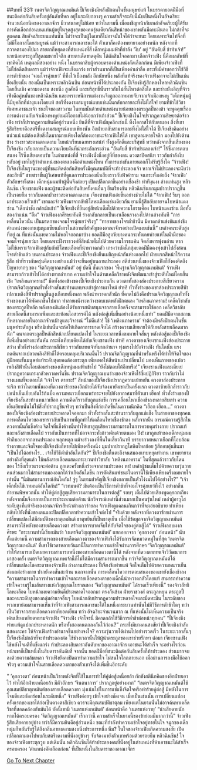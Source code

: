 ##บทที่ 331: เนตรจิตวิญญาณเหมันต์
ปี้เจียงชิงมีพลังฝึกตนในขั้นมนุษย์แท้ ในบรรดายอดฝีมือที่ชนะติดต่อกันสิบครั้งอยู่อันดับที่หก อยู่ในระดับกลางๆ
ความสำเร็จระดับนี้นับเป็นหนึ่งในอัจฉริยะจำนวนน้อยนิดของอาณาจักร มีวาสนาอยู่ไม่น้อย
ทว่าในยามนี้ เมื่อเผชิญหน้ากับเหล่าอัจฉริยะผู้ได้รับการคัดเลือกก่อนบนแท่นผู้อยู่ในจุดสูงสุดของคนรุ่นเดียวกันสีหน้าของเขาพลันมืดทะมึนลง ไม่กล้าที่จะดูแคลน
สิบอัจฉริยะบนแท่นนั้น ไม่ว่าจะเป็นผู้ใดเขาก็ไม่อาจมั่นใจได้ว่าจะชนะ โดยเฉพาะจินไท่จื่อที่ไม่มีโอกาสโดยสมบูรณ์
แม้ว่าจะสามารถเอาชนะได้ ตัวเขาก็คงต้องพยายามอย่างหนัก
หลังจากที่กวาดตามองไปมา สายตาก็หยุดลงที่ตำแหน่งที่สี่ เด็กหนุ่มผมฟ้าที่กำลัง ‘งีบ’ อยู่
“อันดับสี่ ข้าท้าเจ้า!”
นายน้อยตระกูลปี้สูดลมหายใจลึก สายตาเด็ดขาดดุดัน ได้ตัดสินใจออกมา
เลือกจ้าวเฟิง นี่คือผลลัพธ์ที่เขาคิดได้
เหตุผลมีสองอย่าง
หนึ่ง ในบรรดาสิบผู้ครอบครองตำแหน่งคัดเลือกก่อน มีเพียงจ้าวเฟิงที่ไม่ใช่อดีตสิบดารา
แม้ว่าจ้าวเฟิงจะแข็งแกร่ง ทว่าส่วนมากก็เป็นเพียงคำเล่าลือ กระทั่งมีคำบอกว่าใช้วิธีการต่ำช้าของ ‘จอมโจรฉุ่ยเยว่’ ที่ทิ้งไว้เบื้องหลัง
อีกนัยหนึ่ง พลังที่แท้จริงของจ้าวเฟิงอาจจะไม่เป็นเช่นชื่อเสียงนั้น
สองนั้นเป็นเพราะหลิวฉินซิน
ก่อนหน้าที่ได้ประลองกัน ปี้เจียงชิงรู้สึกหลงใหลหลิวฉินซินโดยสิ้นเชิง ความงดงาม สงบนิ่ง สูงศักดิ์ และบริสุทธิ์นั้นราวกับไม่สั่นไหวต่อสิ่งใด
และช่างบังเอิญที่จ้าวเฟิงคือคู่หมั้นของหลิวฉินซิน และเพราะหนีการแต่งงานจึงถูกออกหมายจับจากเจ้าเมืองหงหู
“เด็กหนุ่มผู้นี้มีบุคลิกที่น่างุนงงโดยแท้ สตรีที่งดงามสมบูรณ์แบบเช่นนั้นกลับกลายละทิ้งไม่ใส่ใจ! ยามที่ข้าใช้วิชาพิเศษเอาชนะเจ้า ชนะใจของสาวงาม ในยามนั้นด้วยตำแหน่งนายน้อยของตระกูลปี้ของข้า จะพูดคุยเรื่องการแต่งงานกับเจ้าเมืองหงหูย่อมมีโอกาสไม่น้อยกว่าเก้าส่วน”
ปี้เจียงชิงในใจปรากฏความริษยาต่อจ้าวเฟิง ทว่าก็ปรากฏความยินดีอยู่ส่วนหนึ่ง
ยินดีที่จ้าวเฟิงมีบุคลิกเช่นนี้ ทิ้งโอกาสให้กับตนเอง สิ่งที่เขารู้สึกริษยาคือสตรีที่งดงามสมบูรณ์แบบเพียงนั้น อีกฝ่ายกลับสามารถละทิ้งไม่ใส่ใจได้
ปี้เจียงชิงคิดอย่างแน่วแน่ แม้ต้องเสียสิ่งใดมากมายเพียงใดก็ต้องเอาชนะจ้าวเฟิงให้ได้
เขาสูดลมหายใจลึก มองไปยังด้านข้าง ร่างขาวสะอาดตางดงาม ใบหน้าเรียบเฉยทรงเสน่ห์ ทั้งสูงศักดิ์และบริสุทธิ์
ทว่าหลังจากสิ้นเสียงของปี้เจียงชิง กลับกลายเป็นความเงียบงันที่น่ากระอักกระอ่วน
“อันดับสี่ ข้าท้าประลองเจ้า!”
ไร้ซึ่งการตอบสนอง ไร้ซึ่งเสียงตอบรับ
ในตำแหน่งที่สี่ จ้าวเฟิงนั่งนิ่งอยู่ที่ที่ของตน ดวงตาปิดสนิท ราวกับกำลังงีบหลับอยู่
เขาไม่รู้ว่าตำแหน่งของตนเองคือตำแหน่งไหน ทั้งการแข่งขันภายนอกก็ไม่รับรู้สิ่งใด
“จ้าวเฟิง! ปี้เจียงชิงในฐานะของผู้ที่ชนะติดต่อกันสิบครั้งมีคุณสมบัติที่จะท้าประลองเจ้า หากเจ้าไม่ประลองจะนับว่าสละสิทธิ์”
ชายชราขั้นผู้วิเศษแท้ที่ดูแลการประลองน้ำเสียงราวกับฟ้าคำราม
จนกระทั่งเอ่ยถึง ‘จ้าวเฟิง’ ตัวอักษรทั้งสอง เด็กหนุ่มผมฟ้าผู้นั้นจึงค่อยๆ เปิดเปลือกตาขึ้นอย่างเชื่องช้า ท่าทีงุนงง
ล่างแท่นสูง
หลิวฉินซิน เจียงซานเฟิง และผู้ชนะติดต่อกันสิบครั้งคนอื่นๆ ยืนเรียงกัน
หลิวฉินซินยกมุมปากปรากฏขึ้นเป็นรอยยิ้ม ราวกับดอกบัวขาวสะอาดตางดงาม
เจียงซานเฟิงเอ่ยขึ้นอย่างช่วยไม่ได้ “จ้าวเฟิง! รีบๆ ออกมาประลองเร็วเข้า”
เขาและจ้าวเฟิงมาจากลัทธิโลหะเลือดเช่นเดียวกัน ยามนี้รู้สึกอับอายจนใบหน้าแดงซ่าน
“เด็กน่าชัง กล้าเมินข้า!”
ปี้เจียงชิงที่ยืนอยู่สีหน้าเต็มไปด้วยความโกรธเคือง ใบหน้าแดงซ่าน มือทั้งสองกำแน่น
“อืม”
จ้าวเฟิงผงกศีรษะทันที ร่างกลับกลายเป็นเงาเลือนรางลงไปด้านล่างทันที
“การเคลื่อนไหวนั่น เป็นมรดกของจอมโจรฉุ่ยเยว่จริงๆ”
“ทายาทของโจรต่ำช้านั่น มิคาดกล้าแข่งขันแย่งชิงตำแหน่งของงานชุมนุมเซียนมังกรในสถานที่สำคัญของอาณาจักรอย่างเปิดเผยเช่นนี้”
เหล่าคนระดับสูงที่อยู่ ณ ที่แห่งนั้นเผยความไม่พอใจออกมาบ้าง
ยอดฝีมือสูงวัยบางคนกระทั่งเคยพ่ายแพ้ในน้ำมือของจอมโจรฉุ่ยเยว่มา
โดยเฉพาะฝั่งราชวงศ์ที่สีหน้าเต็มไปด้วยความโกรธแค้น จิตสังหารพุ่งพล่าน
หากไม่ใช่เพราะจ้าวเฟิงอยู่กับลัทธิโลหะเลือดที่น่าหวาดกลัว เกรงว่าบัดนี้กลุ่มยอดฝีมือคงพุ่งเข้าไปสั่งสอนโจรต่ำช้าแล้ว
บนลานประลอง
จ้าวเฟิงและปี้เจียงชิงยืนเผชิญหน้ากันห่างออกไป
ฝ่ายแรกสีหน้าไร้ความรู้สึก ท่าทีราวกับครุ่นคิดบางอย่าง
แม้ว่าจะยืนอยู่บนลานประลอง สติส่วนหนึ่งของจ้าวเฟิงก็ยังคงคิดถึงปัญหายากๆ ของ ‘จิตวิญญาณเหมันต์’ อยู่
บัดนี้ ชั้นแรกของ ‘พื้นฐานจิตวิญญาณเหมันต์’ จ้าวเฟิงสามารถก้าวเข้าไปได้อย่างยากลำบาก ความเข้าใจในด้านเคล็ดวิชาพลังจิตพัฒนาเข้าสู่ระดับใหม่โดยสิ้นเชิง
“เพลิงนภาคราม!”
มือทั้งสองข้างของปี้เจียงชิงประกบกัน ดวงตาทั้งสองส่องประกายสีเขียวคราม ปราณจิตวิญญาณทั่วทั้งร่างสั่นสะท้านแทบจะเข้าสู่การเผาไหม้
ย่าห์!
ทั่วทั้งร่างของเขาส่องประกายสีฟ้า เปลวเพลิงสีฟ้าปรากฏขึ้นสูงเกือบหนึ่งหลา พลังน่าหวาดกลัวนัก
ที่คาดไม่ถึงคือปราณจิตวิญญาณทั่วทั้งร่างของเขาได้พัฒนาขึ้นไปมาก ทำลายผนังระหว่างขอบเขตพลังฝึกตนลง
“เพลิงนภาคราม! เคล็ดวิชาลับของตระกูลปี้หลัก พลังของมันต้องได้รับการสนับสนุนจากสายเลือดจึงจะสามารถใช้ออก เคล็ดวิชาลับสายเลือดนี้สามารถเพิ่มและสะท้อนไอสวรรค์ได้ พลังต่อสู้เพิ่มขึ้นอย่างน้อยหนึ่งเท่า”
ยอดฝีมือจากสถานที่หลากหลายในอาณาจักรเฝ้าดูและวิจารณ์
“ไม่ดีแล้ว! ใช้ ‘เพลิงนภาคราม’ จำต้องมีพลังฝึกตนในขั้นมนุษย์ระดับสูง หรือมิเช่นนั้นจะก่อให้เกิดอาการบาดเจ็บได้ สร้างความเสียหายให้กับพลังสายเลือดมากนัก”
คนจากตระกูลปี้หลักสีหน้าเปลี่ยนแปลงไป
ในระยะเวลาหนึ่งลมหายใจสั้นๆ พลังต่อสู้ของปี้เจียงชิงก็เพิ่มขึ้นอย่างกะทันหัน กระทั่งเทียบเคียงได้กับเจียงซานเฟิง
ย่าห์!
ดวงตาของเจียงซานเฟิงส่องประกายสว่าง ทั่วทั้งร่างส่องประกายสีเขียว ราวกับเทพเจ้าที่มากอำนาจ พุ่งตรงไปยังจ้าวเฟิง
ทันใดนั้น แรงกดดันจากเปลวเพลิงสีฟ้าก็ได้ครอบคลุมบริเวณนั้นไว้ ปราณจิตวิญญาณที่น่าพรั่นพรึงได้ทำให้จิตใจของผู้ฝึกตนขั้นมนุษย์แท้ระดับสุดยอดต้องกระตุก เพียงพอให้สีหน้าแปรเปลี่ยนไป
มองเห็นภาพของเปลวเพลิงสีฟ้านั้นโอบล้อมร่างของเด็กหนุ่มผมฟ้าเข้าไป
“ยังไม่ตอบโต้อีกหรือ!”
เจียงซานเฟิงและเตี๋ยเย่ปรากฏความเกรงกลัวหวาดหวั่นขึ้น
ปราณจิตวิญญาณบนร่างของจ้าวเฟิงไร้ซึ่งปฏิกิริยา ราวกับว่าไม่วางแผนที่จะตอบโต้
“เจ้าโจร ตายซะ!”
สีหน้าของปี้เจียงชิงปรากฏความเย้ยหยัน ดวงตาส่องประกายระริก
ทว่าในยามนั้นเองที่ดวงตาซ้ายของอีกฝ่ายได้จับจ้องมายังเขาเป็นครั้งแรก
ดวงตาซ้ายลึกล้ำราวกับบ่อน้ำเย็นเยียบอันไร้ก้นบึ้ง ความหนาวเยือกแพร่กระจายไปยังอากาศมาที่ตัวเขา
เฮือก!
ทั่วทั้งร่างของปี้เจียงชิงสั่นสะท้านหนาวเยือก ความคิดก็ราวกับถูกแช่แข็ง การเคลื่อนไหวเชื่องช้าลงหลายสิบเท่า
ความเย็นเยียบนั้นไม่ใช่สิ่งที่ปรากฏขึ้นจริงๆ ทว่าเป็นสิ่งที่ก่อเกิดขึ้นในความนึกคิด
“เฮือก เฮือก...”
ดวงตาของปี้เจียงชิงส่องประกายประหลาดใจออกมา ทั่วทั้งร่างสั่นสะท้านราวกับถูกแช่แข็ง
ในสายตาของทุกคน การเคลื่อนไหวของเขาราวกับเป็นภาพที่ถูกทำให้เคลื่อนไหวเชื่องช้าลง
หลังจากนั้น อารมณ์ความรู้สึกในดวงตานั้นก็แข็งค้าง
จิตใจที่แข็งค้างนั้นทำให้เขาสูญเสียความสามารถในการควบคุมร่างกาย ปราณแท้ และพลังสายเลือดไป ราวกับเป็นทารกที่ไม่อาจกระทั่งก้าวเดินด้วยตนเอง
ปึง!
เขาถูกเท้าของเด็กหนุ่มผมฟ้าถีบออกจากลานประลอง
พลุกพลุก
แม้จะร่วงลงที่พื้นในเสี้ยววินาที บรรยากาศหนาวเยือกที่โอบล้อมร่างกายและจิตใจของปี้เจียงชิงก็หายไปเพียงครึ่งหนึ่ง มุมปากปรากฏโลหิตไหลย้อย รู้สึกอบอุ่นขึ้นมา
“เป็นไปได้อย่างไร... เจ้าใช้วิธีต่ำช้าอันใดกัน?”
ปี้เจียงชิงตื่นตะลึงจนสมองแทบหยุดทำงาน
เขาพยายามอย่างถึงที่สุดแล้ว ใช้พลังสายเลือดแสดงกระบวนท่าวิชาลับ ‘เพลิงนภาคราม’ ในที่สุดแล้วราวกับโดนของ ไร้ซึ่งเรี่ยวแรงจะต่อต้าน ถูกเตะครั้งหนึ่งร่วงจากลานประลอง
หา!
เหล่าผู้ชมเต็มไปด้วยความวุ่นวาย คนส่วนมากไม่สามารถมองออกได้ว่าเกิดอันใดขึ้น
การตัดสินแพ้ชนะในครานี้ใช้เพียงเพียงครึ่งลมหายใจเท่านั้น
“นี่มันสถานการณ์อันใดกัน! จู่ๆ ในยามสำคัญปี้เจียงชิงกลายเป็นตัวโง่งมไปได้อย่างไร?”
“เจ้าเด็กนั่นใช้เวทมนต์อันใดกัน!”
“เวทมนต์? มันต้องเป็นวิธีการต่ำช้าที่จอมโจรฉุ่ยเยว่ทิ้งไว้ อย่างกลิ่นกำยานพิษพวกนั้น ทำให้คู่ต่อสู้สูญเสียความสามารถในการต่อสู้”
รอบๆ เต็มไปด้วยเสียงพูดคุยถกเถียง หลังจากนั้นจึงกลายเป็นการประณามต่อต้าน
นักวิจารณ์เหล่านี้ส่วนมากเป็นคนรุ่นใหม่ เหล่าผู้อาวุโสระดับสูงที่แท้จริงของอาณาจักรสีหน้าต่างเลวร้ายลง
จ้าวเฟิงดูแคลนเกินกว่าที่จะเอ่ยอธิบาย ทำเพียงกลับไปยังที่นั่งของตนและปิดเปลือกตาทำความเข้าใจต่อไป
“จริงด้วย หลังจากที่ดวงตาซ้ายผ่านการเปลี่ยนแปลงได้มีสมบัติของธาตุเหมันต์ ธาตุหยินที่เป็นธาตุเย็น เมื่อใช้ข้อมูลจากจิตวิญญาณเหมันต์สามารถใช้พลังของสายเลือดดวงตา สร้างอาการบาดเจ็บให้กับจิตใจของคู่ต่อสู้ได้”
จ้าวเฟิงลอบผงกศีรษะ
“กระบวนท่านี้เรียกมันว่า ‘เนตรจิตวิญญาณเหมันต์’ แยกออกจาก ‘คุกลวงตา’ ก่อนหน้า”
นับตั้งแต่ยามนี้ ความสามารถของสายเลือดดวงตาของจ้าวเฟิงจึงได้รับการจัดหมวดหมู่ในที่สุด
‘เนตรจิตวิญญาณเหมันต์’ ที่เขาใช้เวลาหลายวันมานี้ในการทำความเข้าใจผ่านการศึกษา ‘จิตวิญญาณเหมันต์’ ทำให้สามารถเปิดเผยความสามารถหนึ่งของสายเลือดดวงตานี้ได้
หลังจากที่ดวงตาเทพเจ้าวิวัฒนาการมาสองครั้ง เนตรจิตวิญญาณเทพเจ้านี้ก็ไม่ได้มีความสามารถมากขึ้น
ทว่าจิตวิญญาณเหมันต์ได้เปลี่ยนแปลงโชคชะตาของจ้าวเฟิง
ล่างลานประลอง
ปี้เจียงชิงพ่ายแพ้ จิตใจเต็มไปด้วยความหนาวเย็น ส่งผลต่อร่างกาย ปากยังคงสั่นสะท้าน
นอกจากนั้น การเคลื่อนไหวการตอบสนองของเขายังเชื่องช้าลง
“ความสามารถในการทำความเข้าใจและสายเลือดดวงตาของเด็กนี่น่าหวาดกลัวโดยแท้ สามารถทำความเข้าใจความรู้ในเส้นทางแห่งวิญญาณโบราณของ ‘จิตวิญญาณเหมันต์’ ได้รวดเร็วเพียงนี้”
รองจ้าวลัทธิโลหะเลือด ใบหน้าเผยความยินดีประหลาดใจออกมา
ตรงกันข้าม ฝ่ายราชวงศ์ ตระกูลหยุน ตระกูลปี้ และคนระดับสูงของกลุ่มอำนาจอื่นๆ ใบหน้ากลับปรากฏความประหลาดใจและมืดทะมึน
ในระดับของพวกเขาย่อมสามารถเห็นว่าที่จ้าวเฟิงสามารถเอาชนะได้ในหนึ่งกระบวนท่านั้นไม่มีวิธีการต่ำช้าใดๆ ทว่าเป็นวิชาจากสายเลือดดวงตาที่ยอดเยี่ยม
ทว่า
อัจฉริยะจำนวนมาก ณ ที่แห่งนั้นไม่เห็นความเป็นจริง เค้นเสียงเหยียดหยามจ้าวเฟิง
“จ้าวเฟิง เจ้าโจรนี่ มิคาดกล้าใช้วิธีการต่ำช้าต่อหน้าทุกคน”
“ปี้เจียงชิงพ่ายแพ้ดูแปลกประหลาดนัก หรือทั้งสองคนตกลงกันไว้ก่อน?”
กระทั่งมีบางคนสงสัยว่าปี้เจียงชิงกำลังแสดงละคร ให้จ้าวเฟิงสร้างอำนาจขึ้นอย่างจงใจ?
ความวุ่นวายได้ผ่านไปอย่างรวดเร็ว
ในระยะเวลาสั้นๆ ปี้เจียงชิงไม่กล้าที่จะท้าประลองต่อ ใช้ช่วงเวลานั้นให้ผู้นำตระกูลของเขาช่วยรักษา
ต่อมา
เจียงซานเฟิงใช้พลังโจมตีที่แข็งแกร่ง ท้าประลองสิบดาราอันดับหกของอาณาจักร เอาชนะได้สำเร็จ
จะอย่างไรก่อนหน้าเขาก็เป็นหนึ่งในสิบดาราอันดับสี่
จากนั้น ยอดฝีมือที่ชนะติดต่อกันสิบครั้งก็ท้าประลอง ส่วนมากจบลงด้วยความล้มเหลว
จ้าวเฟิงยังคงปิดตาทำความเข้าใจ ไม่สนใจโลกภายนอก
เมื่อผ่านการลงมือใช้ออกจริงๆ ความเข้าใจในสายเลือดดวงตาของตัวเขาจึงได้เพิ่มขึ้นอีกระดับ

“ ‘คุกลวงตา’ ก่อนหน้าเป็นวิชาพลังจิตที่ใช้ในการทำให้คู่ต่อสู้เหนื่อยล้า กักขังสตินึกคิดของอีกฝ่ายเอาไว้ ทำให้อีกฝ่ายเหนื่อยล้า มีตัวอักษร ‘จินตนาการ’ ปรากฏอยู่อย่างมาก”
“เนตรจิตวิญญาณเหมันต์ใช้คุณสมบัติธาตุเหมันต์ของสายเลือดดวงตา มุ่งเน้นไปในการแช่แข็งจิตใจหรือทำร้ายคู่ต่อสู้ มีพลังในการโจมตีและกัดกร่อนในระดับหนึ่ง”
จ้าวเฟิงค่อยๆ เข้าใจอย่างชัดเจน
เมื่อเป็นเช่นนั้น การเปลี่ยนแปลงครั้งแรกของเขาได้ก่อเป็นดวงตาสีเขียว ควรจะมีคุณสมบัติธาตุลม เพียงแต่ในยามนั้นไม่อาจค้นหาเคล็ดวิชาที่สอดคล้องกับมันได้
บัดนี้เขามี ‘เนตรแห่งเหมันต์’ ก่อนหน้าคือ ‘เนตรแห่งวายุ’
“น่าเสียดายนัก หากได้ครอบครอง ‘จิตวิญญาณเหมันต์’ เร็วกว่านี้ ความสำเร็จในยามนี้ของข้าย่อมมีมากกว่านี้”
จ้าวเฟิงรู้สึกเสียดายอยู่บ้าง ทว่าก็มีความยินดีอยู่ส่วนหนึ่ง
ขณะที่กำลังทำความเข้าใจอยู่ภายในใจ จมูกของเด็กหนุ่มก็พลันรับรู้ได้ถึงกลิ่นอายงดงามสงบนิ่งประการหนึ่ง
หืม?
ในใจของจ้าวเฟิงเกิดความสงสัย เปิดเปลือกตามองไปพบกับสตรีงดงามที่นั่งอยู่ข้างๆ จับจ้องมายังตัวเขาพร้อมด้วยรอยยิ้ม
หลิวฉินซิน!
ใจของจ้าวเฟิงกระตุกวูบ
แต่เดิมนั้น หลิวฉินซินได้ท้าประลองคนที่นั่งอยู่ในตำแหน่งที่ห้าเอาชนะได้สำเร็จ ครอบครอง ‘ตำแหน่งคัดเลือกก่อน’ ที่เป็นหนึ่งในสิบดาราของอาณาจักร



[Go To Next Chapter]( ./111.md)